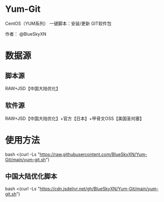 # Yum-Git

CentOS（YUM系列） 一键脚本：安装/更新 GIT软件包

作者： @BlueSkyXN

# 数据源

## 脚本源
RAW+JSD【中国大陆优化】
## 软件源
RAW+JSD【中国大陆优化】+官方【日本】+甲骨文OSS【美国圣何塞】

# 使用方法
bash <(curl -Ls "https://raw.githubusercontent.com/BlueSkyXN/Yum-Git/main/yum-git.sh")

## 中国大陆优化脚本
bash <(curl -Ls "https://cdn.jsdelivr.net/gh/BlueSkyXN/Yum-Git/main/yum-git.sh")
